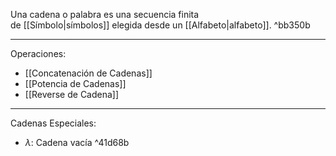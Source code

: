 Una cadena o palabra es una secuencia finita de [[Símbolo|sı́mbolos]] elegida desde un [[Alfabeto|alfabeto]]. ^bb350b
***
Operaciones:
- [[Concatenación de Cadenas]]  
- [[Potencia de Cadenas]] 
- [[Reverse de Cadena]] 
***
Cadenas Especiales:
- $λ$: Cadena vacía ^41d68b
